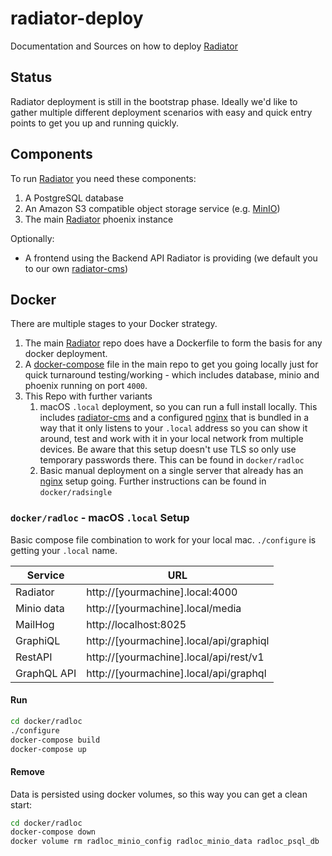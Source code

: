 # radiator-deploy
Documentation and Sources on how to deploy [Radiator]

## Status
Radiator deployment is still in the bootstrap phase. Ideally we'd like to gather multiple different deployment scenarios with easy and quick entry points to get you up and running quickly.

## Components

To run [Radiator] you need these components:

1. A PostgreSQL database
2. An Amazon S3 compatible object storage service (e.g. [MinIO])
3. The main [Radiator] phoenix instance

Optionally:

* A frontend using the Backend API Radiator is providing (we default you to our own [radiator-cms])

## Docker

There are multiple stages to your Docker strategy.

1. The main [Radiator] repo does have a Dockerfile to form the basis for any docker deployment. 
2. A [docker-compose] file in the main repo to get you going locally just for quick turnaround testing/working - which includes database, minio and phoenix running on port `4000`.
3. This Repo with further variants
   1. macOS `.local` deployment, so you can run a full install locally. This includes [radiator-cms] and a configured [nginx] that is bundled in a way that it only listens to your `.local` address so you can show it around, test and work with it in your local network from multiple devices. Be aware that this setup doesn't use TLS so only use temporary passwords there. This can be found in `docker/radloc`
   2. Basic manual deployment on a single server that already has an [nginx] setup going. Further instructions can be found in `docker/radsingle`


### `docker/radloc` - macOS `.local` Setup

Basic compose file combination to work for your local mac. `./configure` is getting your `.local` name.

| Service     | URL                                     |
| ----------- | --------------------------------------- |
| Radiator    | http://[yourmachine].local:4000         |
| Minio data  | http://[yourmachine].local/media        |
| MailHog     | http://localhost:8025                   |
| GraphiQL    | http://[yourmachine].local/api/graphiql |
| RestAPI     | http://[yourmachine].local/api/rest/v1  |
| GraphQL API | http://[yourmachine].local/api/graphql  |

#### Run

```bash
cd docker/radloc
./configure
docker-compose build
docker-compose up
```

#### Remove

Data is persisted using docker volumes, so this way you can get a clean start:

```bash
cd docker/radloc
docker-compose down
docker volume rm radloc_minio_config radloc_minio_data radloc_psql_db
```



[Radiator]: https://github.com/podlove/radiator
[docker-compose]: https://docs.docker.com/compose/
[Dockerfile]: https://docs.docker.com/engine/reference/builder/
[MinIO]: https://min.io
[radiator-cms]: https://github.com/podlove/radiator-cms
[nginx]: https://www.nginx.com
